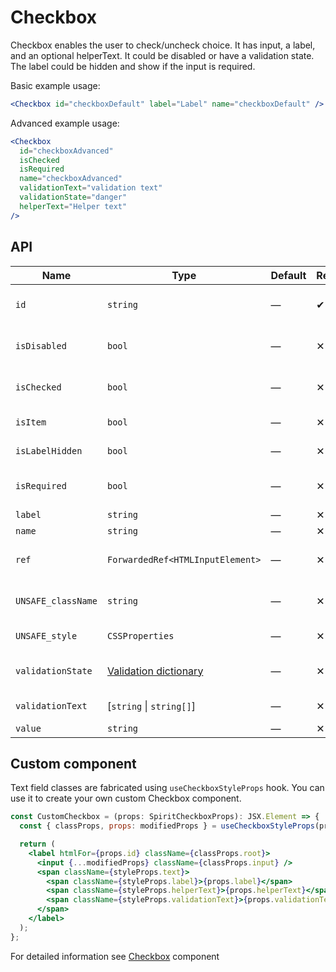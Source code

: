 # Checkbox

Checkbox enables the user to check/uncheck choice.
It has input, a label, and an optional helperText.
It could be disabled or have a validation state.
The label could be hidden and show if the input is required.

Basic example usage:

```jsx
<Checkbox id="checkboxDefault" label="Label" name="checkboxDefault" />
```

Advanced example usage:

```jsx
<Checkbox
  id="checkboxAdvanced"
  isChecked
  isRequired
  name="checkboxAdvanced"
  validationText="validation text"
  validationState="danger"
  helperText="Helper text"
/>
```

## API

| Name               | Type                                           | Default | Required | Description                    |
| ------------------ | ---------------------------------------------- | ------- | -------- | ------------------------------ |
| `id`               | `string`                                       | —       | ✔        | Input and label identification |
| `isDisabled`       | `bool`                                         | —       | ✕        | Whether is field disabled      |
| `isChecked`        | `bool`                                         | —       | ✕        | Whether is field checked       |
| `isItem`           | `bool`                                         | —       | ✕        | To render in [Item][item] mode |
| `isLabelHidden`    | `bool`                                         | —       | ✕        | Whether is label hidden        |
| `isRequired`       | `bool`                                         | —       | ✕        | Whether is field required      |
| `label`            | `string`                                       | —       | ✕        | Label text                     |
| `name`             | `string`                                       | —       | ✕        | Input name                     |
| `ref`              | `ForwardedRef<HTMLInputElement>`               | —       | ✕        | Input element reference        |
| `UNSAFE_className` | `string`                                       | —       | ✕        | Wrapper custom class name      |
| `UNSAFE_style`     | `CSSProperties`                                | —       | ✕        | Wrapper custom style           |
| `validationState`  | [Validation dictionary][dictionary-validation] | —       | ✕        | Type of validation state.      |
| `validationText`   | [`string` \| `string[]`]                       | —       | ✕        | Validation text                |
| `value`            | `string`                                       | —       | ✕        | Input value                    |

## Custom component

Text field classes are fabricated using `useCheckboxStyleProps` hook. You can use it to create your own custom Checkbox component.

```jsx
const CustomCheckbox = (props: SpiritCheckboxProps): JSX.Element => {
  const { classProps, props: modifiedProps } = useCheckboxStyleProps(props);

  return (
    <label htmlFor={props.id} className={classProps.root}>
      <input {...modifiedProps} className={classProps.input} />
      <span className={styleProps.text}>
        <span className={styleProps.label}>{props.label}</span>
        <span className={styleProps.helperText}>{props.helperText}</span>
        <span className={styleProps.validationText}>{props.validationText}</span>
      </span>
    </label>
  );
};
```

For detailed information see [Checkbox](https://github.com/lmc-eu/spirit-design-system/blob/main/packages/web/src/scss/components/Checkbox/README.md) component

[item]: https://github.com/lmc-eu/spirit-design-system/blob/main/packages/web-react/src/components/Item/README.md
[dictionary-validation]: https://github.com/lmc-eu/spirit-design-system/blob/main/docs/DICTIONARIES.md#validation

